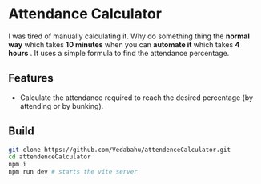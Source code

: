 # Attendance Calculator

I was tired of manually calculating it. Why do something thing the **normal way** which takes **10 minutes** when you can **automate it** which takes **4 hours** .
It uses a simple formula to find the attendance percentage. 

## Features

- Calculate the attendance required to reach the desired percentage (by attending or by bunking).

## Build

```bash
git clone https://github.com/Vedabahu/attendenceCalculator.git
cd attendenceCalculator
npm i
npm run dev # starts the vite server
```